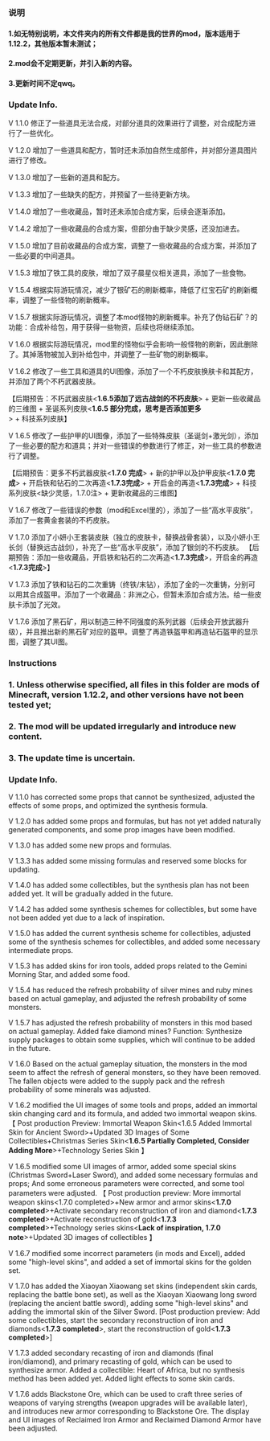 ### 说明

#### 1.如无特别说明，本文件夹内的所有文件都是我的世界的mod，版本适用于1.12.2，其他版本暂未测试；
#### 2.mod会不定期更新，并引入新的内容。
#### 3.更新时间不定qwq。

### Update Info.

V 1.1.0 修正了一些道具无法合成，对部分道具的效果进行了调整，对合成配方进行了一些优化。

V 1.2.0 增加了一些道具和配方，暂时还未添加自然生成部件，并对部分道具图片进行了修改。

V 1.3.0 增加了一些新的道具和配方。

V 1.3.3 增加了一些缺失的配方，并预留了一些待更新方块。

V 1.4.0 增加了一些收藏品，暂时还未添加合成方案，后续会逐渐添加。

V 1.4.2 增加了一些收藏品的合成方案，但部分由于缺少灵感，还没加进去。

V 1.5.0 增加了目前收藏品的合成方案，调整了一些收藏品的合成方案，并添加了一些必要的中间道具。

V 1.5.3 增加了铁工具的皮肤，增加了双子晨星仪相关道具，添加了一些食物。

V 1.5.4 根据实际游玩情况，减少了银矿石的刷新概率，降低了红宝石矿的刷新概率，调整了一些怪物的刷新概率。

V 1.5.7 根据实际游玩情况，调整了本mod怪物的刷新概率。补充了伪钻石矿？的功能：合成补给包，用于获得一些物资，后续也将继续添加。

V 1.6.0 根据实际游玩情况，mod里的怪物似乎会影响一般怪物的刷新，因此删除了。其掉落物被加入到补给包中，并调整了一些矿物的刷新概率。

V 1.6.2 修改了一些工具和道具的UI图像，添加了一个不朽皮肤换肤卡和其配方，并添加了两个不朽武器皮肤。

【后期预告：不朽武器皮肤<**1.6.5添加了远古战剑的不朽皮肤**> + 更新一些收藏品的三维图 + 圣诞系列皮肤<**1.6.5 部分完成，思考是否添加更多**> + 科技系列皮肤】

V 1.6.5 修改了一些护甲的UI图像，添加了一些特殊皮肤（圣诞剑+激光剑），添加了一些必要的配方和道具；并对一些错误的参数进行了修正，对一些工具的参数进行了调整。

【后期预告：更多不朽武器皮肤<**1.7.0 完成**> + 新的护甲以及护甲皮肤<**1.7.0 完成**> + 开启铁和钻石的二次再造<**1.7.3完成**> + 开启金的再造<**1.7.3完成**> + 科技系列皮肤<缺少灵感，1.7.0注> + 更新收藏品的三维图】

V 1.6.7 修改了一些错误的参数（mod和Excel里的），添加了一些“高水平皮肤”，添加了一套黄金套装的不朽皮肤。

V 1.7.0 添加了小妍小王套装皮肤（独立的皮肤卡，替换战骨套装），以及小妍小王长剑（替换远古战剑），补充了一些“高水平皮肤”，添加了银剑的不朽皮肤。
【后期预告：添加一些收藏品，开启铁和钻石的二次再造<**1.7.3完成**>，开启金的再造<**1.7.3完成**>】

V 1.7.3 添加了铁和钻石的二次重铸（终铁/末钻），添加了金的一次重铸，分别可以用其合成盔甲。添加了一个收藏品：非洲之心，但暂未添加合成方法。给一些皮肤卡添加了光效。

V 1.7.6 添加了黑石矿，用以制造三种不同强度的系列武器（后续会开放武器升级），并且推出新的黑石矿对应的盔甲。调整了再造铁盔甲和再造钻石盔甲的显示图，调整了其UI图。

### Instructions

### 1. Unless otherwise specified, all files in this folder are mods of Minecraft, version 1.12.2, and other versions have not been tested yet;

### 2. The mod will be updated irregularly and introduce new content.

### 3. The update time is uncertain.

### Update Info.

V 1.1.0 has corrected some props that cannot be synthesized, adjusted the effects of some props, and optimized the synthesis formula.

V 1.2.0 has added some props and formulas, but has not yet added naturally generated components, and some prop images have been modified.

V 1.3.0 has added some new props and formulas.

V 1.3.3 has added some missing formulas and reserved some blocks for updating.

V 1.4.0 has added some collectibles, but the synthesis plan has not been added yet. It will be gradually added in the future.

V 1.4.2 has added some synthesis schemes for collectibles, but some have not been added yet due to a lack of inspiration.

V 1.5.0 has added the current synthesis scheme for collectibles, adjusted some of the synthesis schemes for collectibles, and added some necessary intermediate props.

V 1.5.3 has added skins for iron tools, added props related to the Gemini Morning Star, and added some food.

V 1.5.4 has reduced the refresh probability of silver mines and ruby mines based on actual gameplay, and adjusted the refresh probability of some monsters.

V 1.5.7 has adjusted the refresh probability of monsters in this mod based on actual gameplay. Added fake diamond mines? Function: Synthesize supply packages to obtain some supplies, which will continue to be added in the future.

V 1.6.0 Based on the actual gameplay situation, the monsters in the mod seem to affect the refresh of general monsters, so they have been removed. The fallen objects were added to the supply pack and the refresh probability of some minerals was adjusted.

V 1.6.2 modified the UI images of some tools and props, added an immortal skin changing card and its formula, and added two immortal weapon skins.
【 Post production Preview: Immortal Weapon Skin<1.6.5 Added Immortal Skin for Ancient Sword>+Updated 3D Images of Some Collectibles+Christmas Series Skin<**1.6.5 Partially Completed, Consider Adding More**>+Technology Series Skin 】

V 1.6.5 modified some UI images of armor, added some special skins (Christmas Sword+Laser Sword), and added some necessary formulas and props; And some erroneous parameters were corrected, and some tool parameters were adjusted.
【 Post production preview: More immortal weapon skins<1.7.0 completed>+New armor and armor skins<**1.7.0 completed**>+Activate secondary reconstruction of iron and diamond<**1.7.3 completed**>+Activate reconstruction of gold<**1.7.3 completed**>+Technology series skins<**Lack of inspiration, 1.7.0 note**>+Updated 3D images of collectibles 】

V 1.6.7 modified some incorrect parameters (in mods and Excel), added some "high-level skins", and added a set of immortal skins for the golden set.

V 1.7.0 has added the Xiaoyan Xiaowang set skins (independent skin cards, replacing the battle bone set), as well as the Xiaoyan Xiaowang long sword (replacing the ancient battle sword), adding some "high-level skins" and adding the immortal skin of the Silver Sword. 
[Post production preview: Add some collectibles, start the secondary reconstruction of iron and diamonds<**1.7.3 completed**>, start the reconstruction of gold<**1.7.3 completed**>]

V 1.7.3 added secondary recasting of iron and diamonds (final iron/diamond), and primary recasting of gold, which can be used to synthesize armor. Added a collectible: Heart of Africa, but no synthesis method has been added yet. Added light effects to some skin cards.

V 1.7.6 adds Blackstone Ore, which can be used to craft three series of weapons of varying strengths (weapon upgrades will be available later), and introduces new armor corresponding to Blackstone Ore. The display and UI images of Reclaimed Iron Armor and Reclaimed Diamond Armor have been adjusted.
